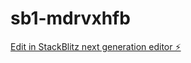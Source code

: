 # sb1-mdrvxhfb

[Edit in StackBlitz next generation editor ⚡️](https://stackblitz.com/~/github.com/DaPalma23/sb1-mdrvxhfb)